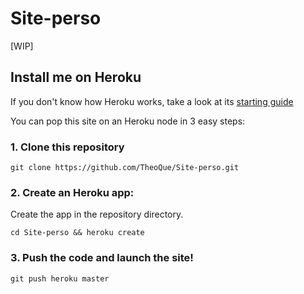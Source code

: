 # Site-perso

[WIP]

## Install me on Heroku

If you don't know how Heroku works, take a look at its [starting guide](https://devcenter.heroku.com/start)

You can pop this site on an Heroku node in 3 easy steps:

### 1. Clone this repository

    git clone https://github.com/TheoQue/Site-perso.git

### 2. Create an Heroku app:

Create the app in the repository directory.

    cd Site-perso && heroku create

### 3. Push the code and launch the site!

    git push heroku master
